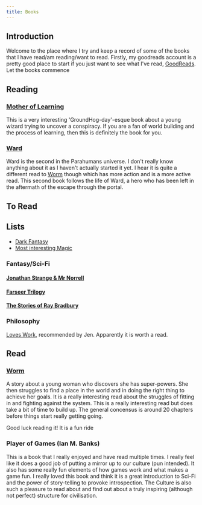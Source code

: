 ```yaml
---
title: Books
---
```


## Introduction

Welcome to the place where I try and keep a record of some of the books that I have read/am reading/want to read. Firstly, my goodreads account is a pretty good place to start if you just want to see what I've read, [GoodReads](https://www.goodreads.com/user/show/18941204-hamish-hutchings). Let the books commence

## Reading

### [Mother of Learning](https://www.fictionpress.com/s/2961893/95/Mother-of-Learning)

This is a very interesting 'GroundHog-day'-esque book about a young wizard trying to uncover a conspiracy. If you are a fan of world building and the process of learning, then this is definitely the book for you.

### [Ward](https://www.parahumans.net/2017/09/11/daybreak-1-1/)

Ward is the second in the Parahumans universe. I don't really know anything about it as I haven't actually started it yet. I hear it is quite a different read to [Worm](https://parahumans.wordpress.com/2011/06/11/1-1/) though which has more action and is a more active read.
This second book follows the life of Ward, a hero who has been left in the aftermath of the escape through the portal.

## To Read

## Lists

- [Dark Fantasy](https://www.goodreads.com/genres/dark-fantasy)
- [Most interesting Magic](https://www.goodreads.com/list/show/871.Most_Interesting_Magic_System)

### Fantasy/Sci-Fi

#### [Jonathan Strange & Mr Norrell](https://www.goodreads.com/book/show/14201.Jonathan_Strange_Mr_Norrell)
<!-- coco -->

#### [Farseer Trilogy](https://www.goodreads.com/book/show/10762697-the-farseer-trilogy)
<!-- coco -->

#### [The Stories of Ray Bradbury](https://www.goodreads.com/book/show/120552.The_Stories_of_Ray_Bradbury?)
<!-- coco -->

### Philosophy

[Loves Work](https://www.goodreads.com/book/show/759251.Love_s_Work), recommended by Jen. Apparently it is worth a read.
<!-- jen -->

## Read

### [Worm](https://parahumans.wordpress.com/2011/06/11/1-1/)

A story about a young woman who discovers she has super-powers. She then struggles to find a place in the world and in doing the right thing to achieve her goals. It is a really interesting read about the struggles of fitting in and fighting against the system. This is a really interesting read but does take a bit of time to build up. The general concensus is around 20 chapters before things start really getting going.

Good luck reading it! It is a fun ride

### Player of Games (Ian M. Banks)

This is a book that I really enjoyed and have read multiple times. I really feel like it does a good job of putting a mirror up to our culture (pun intended). It also has some really fun elements of how games work and what makes a game fun. I really loved this book and think it is a great introduction to Sci-Fi and the power of story-telling to provoke introspection. The Culture is also such a pleasure to read about and find out about a truly inspiring (although not perfect) structure for civilisation.
